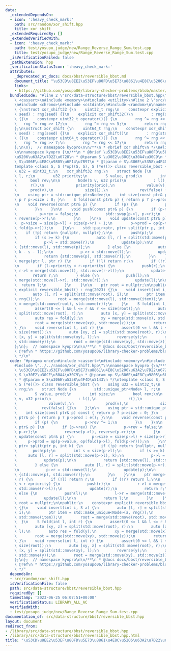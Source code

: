 ```yaml
---
data:
  _extendedDependsOn:
  - icon: ':heavy_check_mark:'
    path: src/random/xor_shift.hpp
    title: xor shift
  _extendedRequiredBy: []
  _extendedVerifiedWith:
  - icon: ':heavy_check_mark:'
    path: test/yosupo_judge/new/Range_Reverse_Range_Sum.test.cpp
    title: test/yosupo_judge/new/Range_Reverse_Range_Sum.test.cpp
  _isVerificationFailed: false
  _pathExtension: hpp
  _verificationStatusIcon: ':heavy_check_mark:'
  attributes:
    _deprecated_at_docs: docs/bbst/reversible_bbst.md
    document_title: "\u53CD\u8EE2\u53EF\u80FD\u5E73\u8861\u4E8C\u5206\u63A2\u7D22\u6728"
    links:
    - https://github.com/yosupo06/library-checker-problems/blob/master/datastructure/range_reverse_range_sum/sol/correct.cpp
  bundledCode: "#line 2 \"src/data-structure/bbst/reversible_bbst.hpp\"\n#include\
    \ <cassert>\n#include <memory>\n#include <utility>\n#line 2 \"src/random/xor_shift.hpp\"\
    \n#include <chrono>\n#include <cstdint>\n#include <random>\n\nnamespace kyopro\
    \ {\nstruct xor_shift32 {\n    uint32_t rng;\n    constexpr explicit xor_shift32(uint32_t\
    \ seed) : rng(seed) {}\n    explicit xor_shift32()\n        : rng(std::chrono::steady_clock::now().time_since_epoch().count())\
    \ {}\n    constexpr uint32_t operator()() {\n        rng ^= rng << 13;\n     \
    \   rng ^= rng >> 17;\n        rng ^= rng << 5;\n        return rng;\n    }\n\
    };\n\nstruct xor_shift {\n    uint64_t rng;\n    constexpr xor_shift(uint64_t\
    \ seed) : rng(seed) {}\n    explicit xor_shift()\n        : rng(std::chrono::steady_clock::now().time_since_epoch().count())\
    \ {}\n    constexpr uint64_t operator()() {\n        rng ^= rng << 13;\n     \
    \   rng ^= rng >> 7;\n        rng ^= rng << 17;\n        return rng;\n    }\n\
    };\n\n};  // namespace kyopro\n\n/**\n * @brief xor shift\n */\n#line 6 \"src/data-structure/bbst/reversible_bbst.hpp\"\
    \n\nnamespace kyopro {\n/**\n * @brief \u53CD\u8EE2\u53EF\u80FD\u5E73\u8861\u4E8C\
    \u5206\u63A2\u7D22\u6728\n * @tparam S \u30E2\u30CE\u30A4\u30C9\n * @tparam op\
    \ S\u306E\u4E8C\u9805\u6F14\u7B97\n * @tparam e S\u306E\u5358\u4F4D\u5143\n */\n\
    template <class S, S (*op)(S, S), S (*e)()> class reversible_bbst {\n    using\
    \ u32 = uint32_t;\n    xor_shift32 rng;\n    struct Node {\n        std::unique_ptr<Node>\
    \ l, r;\n        u32 priority;\n        S value, prod;\n        int size;\n  \
    \      bool rev;\n\n        Node(S v, u32 prio)\n            : l(),\n        \
    \      r(),\n              priority(prio),\n              value(v),\n        \
    \      prod(v),\n              size(1),\n              rev(false) {}\n    };\n\
    \n    using ptr = std::unique_ptr<Node>;\n    int size(const ptr& p) const { return\
    \ p ? p->size : 0; }\n    S fold(const ptr& p) { return p ? p->prod : e(); }\n\
    \n    void reverse(const ptr& p) {\n        if (p) {\n            p->rev ^= 1;\n\
    \        }\n    }\n\n    void push(const ptr& p) {\n        if (p->rev) {\n  \
    \          p->rev = false;\n            std::swap(p->l, p->r);\n            reverse(p->l),\
    \ reverse(p->r);\n        }\n    }\n\n    void update(const ptr& p) {\n      \
    \  p->size = size(p->l) + size(p->r) + 1;\n        p->prod = op(p->value, op(fold(p->l),\
    \ fold(p->r)));\n    }\n\n    std::pair<ptr, ptr> split(ptr p, int k) {\n    \
    \    if (!p) return {nullptr, nullptr};\n\n        push(p);\n        int s = size(p->l);\n\
    \        if (s >= k) {\n            auto [l, r] = split(std::move(p->l), k);\n\
    \            p->l = std::move(r);\n            update(p);\n\n            return\
    \ {std::move(l), std::move(p)};\n        } else {\n            auto [l, r] = split(std::move(p->r),\
    \ k - s - 1);\n\n            p->r = std::move(l);\n            update(p);\n\n\
    \            return {std::move(p), std::move(r)};\n        }\n    }\n\n    ptr\
    \ merge(ptr l, ptr r) {\n        if (!l) return r;\n        if (!r) return l;\n\
    \n        if (l->priority < r->priority) {\n            push(r);\n           \
    \ r->l = merge(std::move(l), std::move(r->l));\n            update(r);\n     \
    \       return r;\n        } else {\n            push(l);\n            l->r =\
    \ merge(std::move(l->r), std::move(r));\n            update(l);\n\n          \
    \  return l;\n        }\n    }\n\n    ptr root = nullptr;\n\npublic:\n    constexpr\
    \ explicit reversible_bbst() : rng(2023) {}\n    void insert(int i, S a) {\n \
    \       auto [l, r] = split(std::move(root), i);\n        ptr item = std::make_unique<Node>(a,\
    \ rng());\n        root = merge(std::move(l), std::move(item));\n        root\
    \ = merge(std::move(root), std::move(r));\n    }\n    S fold(int l, int r) {\n\
    \        assert(0 <= l && l <= r && r <= size(root));\n        auto [xy, z] =\
    \ split(std::move(root), r);\n        auto [x, y] = split(std::move(xy), l);\n\
    \        auto res = fold(y);\n        xy = merge(std::move(x), std::move(y));\n\
    \        root = merge(std::move(xy), std::move(z));\n        return res;\n   \
    \ }\n    void reverse(int l, int r) {\n        assert(0 <= l && l <= r && r <=\
    \ size(root));\n        auto [xy, z] = split(std::move(root), r);\n        auto\
    \ [x, y] = split(std::move(xy), l);\n        reverse(y);\n        xy = merge(std::move(x),\
    \ std::move(y));\n        root = merge(std::move(xy), std::move(z));\n    }\n\
    };\n};  // namespace kyopro\n\n/**\n * @docs docs/bbst/reversible_bbst.md\n *\
    \ @ref\n * https://github.com/yosupo06/library-checker-problems/blob/master/datastructure/range_reverse_range_sum/sol/correct.cpp\n\
    \ */\n"
  code: "#pragma once\n#include <cassert>\n#include <memory>\n#include <utility>\n\
    #include \"../../random/xor_shift.hpp\"\n\nnamespace kyopro {\n/**\n * @brief\
    \ \u53CD\u8EE2\u53EF\u80FD\u5E73\u8861\u4E8C\u5206\u63A2\u7D22\u6728\n * @tparam\
    \ S \u30E2\u30CE\u30A4\u30C9\n * @tparam op S\u306E\u4E8C\u9805\u6F14\u7B97\n\
    \ * @tparam e S\u306E\u5358\u4F4D\u5143\n */\ntemplate <class S, S (*op)(S, S),\
    \ S (*e)()> class reversible_bbst {\n    using u32 = uint32_t;\n    xor_shift32\
    \ rng;\n    struct Node {\n        std::unique_ptr<Node> l, r;\n        u32 priority;\n\
    \        S value, prod;\n        int size;\n        bool rev;\n\n        Node(S\
    \ v, u32 prio)\n            : l(),\n              r(),\n              priority(prio),\n\
    \              value(v),\n              prod(v),\n              size(1),\n   \
    \           rev(false) {}\n    };\n\n    using ptr = std::unique_ptr<Node>;\n\
    \    int size(const ptr& p) const { return p ? p->size : 0; }\n    S fold(const\
    \ ptr& p) { return p ? p->prod : e(); }\n\n    void reverse(const ptr& p) {\n\
    \        if (p) {\n            p->rev ^= 1;\n        }\n    }\n\n    void push(const\
    \ ptr& p) {\n        if (p->rev) {\n            p->rev = false;\n            std::swap(p->l,\
    \ p->r);\n            reverse(p->l), reverse(p->r);\n        }\n    }\n\n    void\
    \ update(const ptr& p) {\n        p->size = size(p->l) + size(p->r) + 1;\n   \
    \     p->prod = op(p->value, op(fold(p->l), fold(p->r)));\n    }\n\n    std::pair<ptr,\
    \ ptr> split(ptr p, int k) {\n        if (!p) return {nullptr, nullptr};\n\n \
    \       push(p);\n        int s = size(p->l);\n        if (s >= k) {\n       \
    \     auto [l, r] = split(std::move(p->l), k);\n            p->l = std::move(r);\n\
    \            update(p);\n\n            return {std::move(l), std::move(p)};\n\
    \        } else {\n            auto [l, r] = split(std::move(p->r), k - s - 1);\n\
    \n            p->r = std::move(l);\n            update(p);\n\n            return\
    \ {std::move(p), std::move(r)};\n        }\n    }\n\n    ptr merge(ptr l, ptr\
    \ r) {\n        if (!l) return r;\n        if (!r) return l;\n\n        if (l->priority\
    \ < r->priority) {\n            push(r);\n            r->l = merge(std::move(l),\
    \ std::move(r->l));\n            update(r);\n            return r;\n        }\
    \ else {\n            push(l);\n            l->r = merge(std::move(l->r), std::move(r));\n\
    \            update(l);\n\n            return l;\n        }\n    }\n\n    ptr\
    \ root = nullptr;\n\npublic:\n    constexpr explicit reversible_bbst() : rng(2023)\
    \ {}\n    void insert(int i, S a) {\n        auto [l, r] = split(std::move(root),\
    \ i);\n        ptr item = std::make_unique<Node>(a, rng());\n        root = merge(std::move(l),\
    \ std::move(item));\n        root = merge(std::move(root), std::move(r));\n  \
    \  }\n    S fold(int l, int r) {\n        assert(0 <= l && l <= r && r <= size(root));\n\
    \        auto [xy, z] = split(std::move(root), r);\n        auto [x, y] = split(std::move(xy),\
    \ l);\n        auto res = fold(y);\n        xy = merge(std::move(x), std::move(y));\n\
    \        root = merge(std::move(xy), std::move(z));\n        return res;\n   \
    \ }\n    void reverse(int l, int r) {\n        assert(0 <= l && l <= r && r <=\
    \ size(root));\n        auto [xy, z] = split(std::move(root), r);\n        auto\
    \ [x, y] = split(std::move(xy), l);\n        reverse(y);\n        xy = merge(std::move(x),\
    \ std::move(y));\n        root = merge(std::move(xy), std::move(z));\n    }\n\
    };\n};  // namespace kyopro\n\n/**\n * @docs docs/bbst/reversible_bbst.md\n *\
    \ @ref\n * https://github.com/yosupo06/library-checker-problems/blob/master/datastructure/range_reverse_range_sum/sol/correct.cpp\n\
    \ */"
  dependsOn:
  - src/random/xor_shift.hpp
  isVerificationFile: false
  path: src/data-structure/bbst/reversible_bbst.hpp
  requiredBy: []
  timestamp: '2023-06-25 06:07:51+00:00'
  verificationStatus: LIBRARY_ALL_AC
  verifiedWith:
  - test/yosupo_judge/new/Range_Reverse_Range_Sum.test.cpp
documentation_of: src/data-structure/bbst/reversible_bbst.hpp
layout: document
redirect_from:
- /library/src/data-structure/bbst/reversible_bbst.hpp
- /library/src/data-structure/bbst/reversible_bbst.hpp.html
title: "\u53CD\u8EE2\u53EF\u80FD\u5E73\u8861\u4E8C\u5206\u63A2\u7D22\u6728"
---
```

